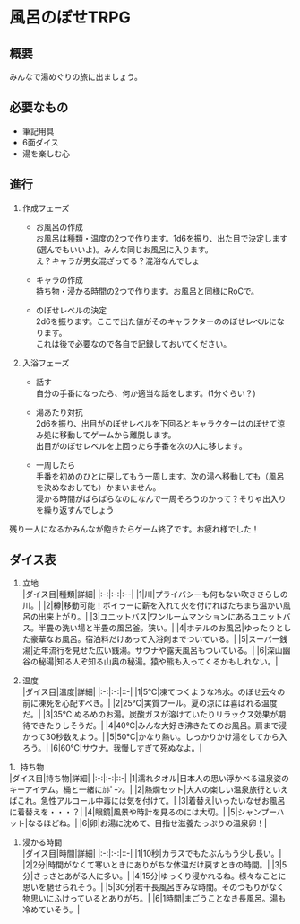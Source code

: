 # 風呂のぼせTRPG  
## 概要  
みんなで湯めぐりの旅に出ましょう。  

## 必要なもの  
- 筆記用具
- 6面ダイス  
- 湯を楽しむ心  

## 進行  
1. 作成フェーズ  
    - お風呂の作成  
    お風呂は種類・温度の2つで作ります。1d6を振り、出た目で決定します(選んでもいいよ)。みんな同じお風呂に入ります。  
    え？キャラが男女混ざってる？混浴なんでしょ  

    - キャラの作成  
    持ち物・浸かる時間の2つで作ります。お風呂と同様にRoCで。  

    - のぼせレベルの決定  
    2d6を振ります。ここで出た値がそのキャラクターののぼせレベルになります。  
    これは後で必要なので各自で記録しておいてください。  

1. 入浴フェーズ  
    - 話す  
    自分の手番になったら、何か適当な話をします。(1分ぐらい？)  

    - 湯あたり対抗  
    2d6を振り、出目がのぼせレベルを下回るとキャラクターはのぼせて涼み処に移動してゲームから離脱します。  
    出目がのぼせレベルを上回ったら手番を次の人に移します。

    - 一周したら  
    手番を初めのひとに戻してもう一周します。次の湯へ移動しても（風呂を決めなおしても）かまいません。  
    浸かる時間がばらばらなのになんで一周そろうのかって？そりゃ出入りを繰り返すんでしょう  

残り一人になるかみんなが飽きたらゲーム終了です。お疲れ様でした！  

## ダイス表  
1. 立地  
|ダイス目|種類|詳細|
|:-:|:-:|:--|
|1|川|プライバシーも何もない吹きさらしの川。|
|2|樽|移動可能！ボイラーに薪を入れて火を付ければたちまち温かい風呂の出来上がり。|
|3|ユニットバス|ワンルームマンションにあるユニットバス。半畳の洗い場と半畳の風呂釜。狭い。|
|4|ホテルのお風呂|ゆったりとした豪華なお風呂。宿泊料だけあって入浴剤までついている。|
|5|スーパー銭湯|近年流行を見せた広い銭湯。サウナや露天風呂もついている。|
|6|深山幽谷の秘湯|知る人ぞ知る山奥の秘湯。猿や熊も入ってくるかもしれない。|

1. 温度  
|ダイス目|温度|詳細|
|:-:|:-:|::-|
|1|5℃|凍てつくような冷水。のぼせ云々の前に凍死を心配すべき。|
|2|25℃|実質プール。夏の涼には喜ばれる温度だ。|
|3|35℃|ぬるめのお湯。炭酸ガスが溶けていたりリラックス効果が期待できたりしそうだ。|
|4|40℃|みんな大好き沸きたてのお風呂。肩まで浸かって30秒数えよう。|
|5|50℃|かなり熱い。しっかりかけ湯をしてから入ろう。|
|6|60℃|サウナ。我慢しすぎて死ぬなよ。|

1．持ち物  
|ダイス目|持ち物|詳細|
|:-:|:-:|::-|
|1|濡れタオル|日本人の思い浮かべる温泉姿のキーアイテム。桶と一緒にｶﾎﾟｰﾝ。|
|2|熱燗セット|大人の楽しい温泉旅行といえばこれ。急性アルコール中毒には気を付けて。|
|3|着替え|いったいなぜお風呂に着替えを・・・？|
|4|眼鏡|風景や時計を見るのには大切。|
|5|シャンプーハット|なるほどね。|
|6|卵|お湯に沈めて、目指せ滋養たっぷりの温泉卵！|

1. 浸かる時間  
|ダイス目|時間|詳細|
|:-:|:-:|::-|
|1|10秒|カラスでもたぶんもう少し長い。|
|2|2分|時間がなくて寒いときにありがちな体温だけ戻すときの時間。|
|3|5分|さっさとあがる人に多い。|
|4|15分|ゆっくり浸かれるね。様々なことに思いを馳せられそう。|
|5|30分|若干長風呂ぎみな時間。そのつもりがなく物思いにふけっているとありがち。|
|6|1時間|まごうことなき長風呂。湯も冷めていそう。|

